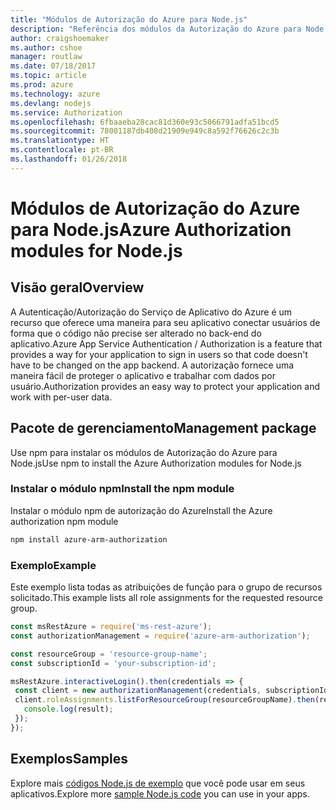 ```yaml
---
title: "Módulos de Autorização do Azure para Node.js"
description: "Referência dos módulos da Autorização do Azure para Node.js"
author: craigshoemaker
ms.author: cshoe
manager: routlaw
ms.date: 07/18/2017
ms.topic: article
ms.prod: azure
ms.technology: azure
ms.devlang: nodejs
ms.service: Authorization
ms.openlocfilehash: 6fbaaeba28cac81d360e93c5066791adfa51bcd5
ms.sourcegitcommit: 78001187db408d21909e949c8a592f76626c2c3b
ms.translationtype: HT
ms.contentlocale: pt-BR
ms.lasthandoff: 01/26/2018
---
```

# <a name="azure-authorization-modules-for-nodejs"></a><span data-ttu-id="78dd7-103">Módulos de Autorização do Azure para Node.js</span><span class="sxs-lookup"><span data-stu-id="78dd7-103">Azure Authorization modules for Node.js</span></span>

## <a name="overview"></a><span data-ttu-id="78dd7-104">Visão geral</span><span class="sxs-lookup"><span data-stu-id="78dd7-104">Overview</span></span>

<span data-ttu-id="78dd7-105">A Autenticação/Autorização do Serviço de Aplicativo do Azure é um recurso que oferece uma maneira para seu aplicativo conectar usuários de forma que o código não precise ser alterado no back-end do aplicativo.</span><span class="sxs-lookup"><span data-stu-id="78dd7-105">Azure App Service Authentication / Authorization is a feature that provides a way for your application to sign in users so that code doesn't have to be changed on the app backend.</span></span> <span data-ttu-id="78dd7-106">A autorização fornece uma maneira fácil de proteger o aplicativo e trabalhar com dados por usuário.</span><span class="sxs-lookup"><span data-stu-id="78dd7-106">Authorization provides an easy way to protect your application and work with per-user data.</span></span>

## <a name="management-package"></a><span data-ttu-id="78dd7-107">Pacote de gerenciamento</span><span class="sxs-lookup"><span data-stu-id="78dd7-107">Management package</span></span>

<span data-ttu-id="78dd7-108">Use npm para instalar os módulos de Autorização do Azure para Node.js</span><span class="sxs-lookup"><span data-stu-id="78dd7-108">Use npm to install the Azure Authorization modules for Node.js</span></span>

### <a name="install-the-npm-module"></a><span data-ttu-id="78dd7-109">Instalar o módulo npm</span><span class="sxs-lookup"><span data-stu-id="78dd7-109">Install the npm module</span></span>

<span data-ttu-id="78dd7-110">Instalar o módulo npm de autorização do Azure</span><span class="sxs-lookup"><span data-stu-id="78dd7-110">Install the Azure authorization npm module</span></span>

```bash
npm install azure-arm-authorization
```

### <a name="example"></a><span data-ttu-id="78dd7-111">Exemplo</span><span class="sxs-lookup"><span data-stu-id="78dd7-111">Example</span></span>

<span data-ttu-id="78dd7-112">Este exemplo lista todas as atribuições de função para o grupo de recursos solicitado.</span><span class="sxs-lookup"><span data-stu-id="78dd7-112">This example lists all role assignments for the requested resource group.</span></span>

```javascript
const msRestAzure = require('ms-rest-azure');
const authorizationManagement = require('azure-arm-authorization');

const resourceGroup = 'resource-group-name';
const subscriptionId = 'your-subscription-id';

msRestAzure.interactiveLogin().then(credentials => {
 const client = new authorizationManagement(credentials, subscriptionId);
 client.roleAssignments.listForResourceGroup(resourceGroupName).then(result => {
   console.log(result);
 });
});
```

## <a name="samples"></a><span data-ttu-id="78dd7-113">Exemplos</span><span class="sxs-lookup"><span data-stu-id="78dd7-113">Samples</span></span>

<span data-ttu-id="78dd7-114">Explore mais [códigos Node.js de exemplo](https://azure.microsoft.com/resources/samples/?platform=nodejs) que você pode usar em seus aplicativos.</span><span class="sxs-lookup"><span data-stu-id="78dd7-114">Explore more [sample Node.js code](https://azure.microsoft.com/resources/samples/?platform=nodejs) you can use in your apps.</span></span>
